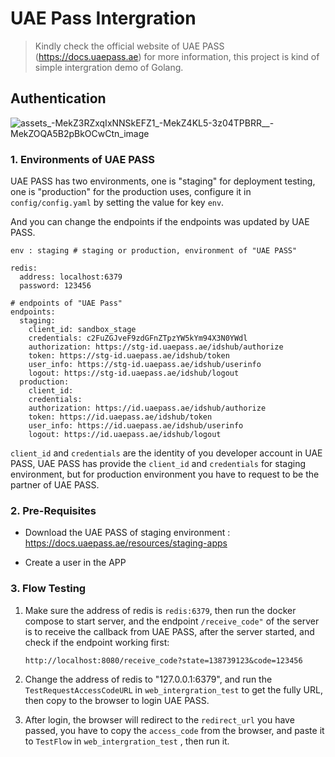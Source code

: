 # UAE Pass Intergration

> Kindly check the official website of UAE PASS (https://docs.uaepass.ae) for more information, this project is kind of simple intergration demo of Golang.



## Authentication

![assets_-MekZ3RZxqIxNNSkEFZ1_-MekZ4KL5-3z04TPBRR__-MekZOQA5B2pBkOCwCtn_image](./README.assets/assets_-MekZ3RZxqIxNNSkEFZ1_-MekZ4KL5-3z04TPBRR__-MekZOQA5B2pBkOCwCtn_image-2550081.webp)

### 1. Environments of UAE PASS

UAE PASS has two environments, one is "staging" for deployment testing, one is "production" for the production uses, configure it in `config/config.yaml` by setting the value for key `env`. 

And you can change the endpoints if the endpoints was updated by UAE PASS.

```shell
env : staging # staging or production, environment of "UAE PASS"

redis:
  address: localhost:6379
  password: 123456

# endpoints of "UAE Pass"
endpoints:
  staging:
    client_id: sandbox_stage
    credentials: c2FuZGJveF9zdGFnZTpzYW5kYm94X3N0YWdl
    authorization: https://stg-id.uaepass.ae/idshub/authorize
    token: https://stg-id.uaepass.ae/idshub/token
    user_info: https://stg-id.uaepass.ae/idshub/userinfo
    logout: https://stg-id.uaepass.ae/idshub/logout
  production:
    client_id:
    credentials:
    authorization: https://id.uaepass.ae/idshub/authorize
    token: https://id.uaepass.ae/idshub/token
    user_info: https://id.uaepass.ae/idshub/userinfo
    logout: https://id.uaepass.ae/idshub/logout
```

`client_id` and `credentials` are the identity of you developer account in UAE PASS, UAE PASS has provide the `client_id` and `credentials` for staging environment, but for production environment you have to request to be the partner of UAE PASS.



### 2. Pre-Requisites

- Download the UAE PASS of staging environment : https://docs.uaepass.ae/resources/staging-apps

- Create a user in the APP

  

### 3. Flow Testing

1. Make sure the address of redis is `redis:6379`, then run the docker compose to start server, and the endpoint `/receive_code"` of the server is to receive the callback from UAE PASS, after the server started, and check if the endpoint working first:

   `http://localhost:8080/receive_code?state=138739123&code=123456`

2. Change the address of redis to "127.0.0.1:6379", and run the `TestRequestAccessCodeURL` in `web_intergration_test` to get the fully URL, then copy to the browser to login UAE PASS. 

3. After login, the browser will redirect to the `redirect_url` you have passed, you have to copy the `access_code` from the browser, and paste it to `TestFlow` in `web_intergration_test` , then run it.



